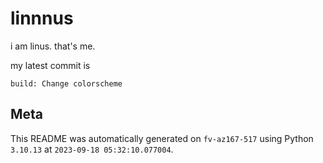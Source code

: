 # linnnus

i am linus. that's me.

my latest commit is

```
build: Change colorscheme
```

## Meta

This README was automatically generated on `fv-az167-517` using Python
`3.10.13` at `2023-09-18 05:32:10.077004`.
